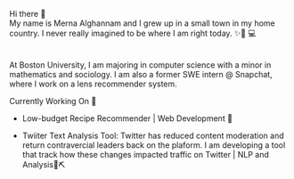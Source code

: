 Hi there 👋 <br>
My name is Merna Alghannam and I grew up in a small town in my home country. I never really imagined to be where I am right today. ✨👩 💻 
<br><br><br> At Boston University, I am majoring in computer science with a minor in mathematics and sociology. I am also a former SWE intern @ Snapchat, where I work on a lens recommender system.

Currently Working On 🚀
- Low-budget Recipe Recommender | Web Development 📝

 - Twiiter Text Analysis Tool: Twitter has reduced content moderation and return contravercial leaders back on the plaform. I am developing a tool that track how these changes impacted traffic on Twitter | NLP and Analysis📜⛏️

            
